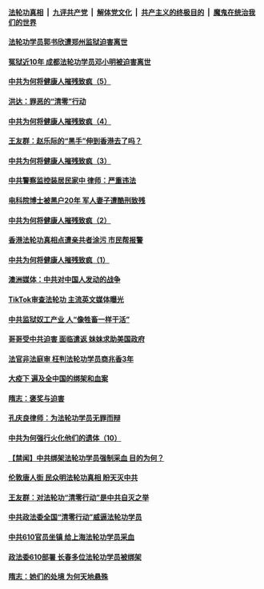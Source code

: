 

####  [法轮功真相](../../../../basic/blob/master/README.md?t=09030802) &nbsp;|&nbsp; [九评共产党](../../../../9ping.md/blob/master/README.md?t=09030802) &nbsp;|&nbsp; [解体党文化](../../../../jtdwh.md/blob/master/README.md?t=09030802)  &nbsp;|&nbsp; [共产主义的终极目的](../../../../gczydzjmd.md/blob/master/README.md?t=09030802) &nbsp;|&nbsp; [魔鬼在统治我们的世界](../../../../mgztzwmdsj.md/blob/master/README.md?t=09030802) 

#### [法轮功学员郭书欣遭郑州监狱迫害离世](../pages/prog424/a102932175.md?t=09030802) 

#### [冤狱近10年 成都法轮功学员邓小明被迫害离世](../pages/prog424/a102931864.md?t=09030802) 

#### [中共为何将健康人摧残致疯（5）](../pages/prog424/a102931802.md?t=09030802) 

#### [洪达：罪恶的“清零”行动](../pages/prog424/a102931482.md?t=09030802) 

#### [中共为何将健康人摧残致疯（4）](../pages/prog424/a102931006.md?t=09030802) 

#### [王友群：赵乐际的“黑手”伸到香港去了吗？](../pages/prog424/a102930431.md?t=09030802) 

#### [中共为何将健康人摧残致疯（3）](../pages/prog424/a102930124.md?t=09030802) 

#### [中共警察监控装居民家中 律师：严重违法](../pages/prog424/a102930082.md?t=09030802) 

#### [电科院博士被黑户20年 军人妻子遭酷刑致残](../pages/prog424/a102929730.md?t=09030802) 

#### [中共为何将健康人摧残致疯（2）](../pages/prog424/a102929689.md?t=09030802) 

#### [香港法轮功真相点遭亲共者涂污 市民帮报警](../pages/prog424/a102929604.md?t=09030802) 

#### [中共为何将健康人摧残致疯（1）](../pages/prog424/a102928795.md?t=09030802) 

#### [澳洲媒体：中共对中国人发动的战争](../pages/prog424/a102928790.md?t=09030802) 

#### [TikTok审查法轮功 主流英文媒体曝光](../pages/prog424/a102928120.md?t=09030802) 

#### [中共监狱奴工产业 人“像牲畜一样干活”](../pages/prog424/a102927908.md?t=09030802) 

#### [哥哥受中共迫害 面临遣返 妹妹求助美国政府](../pages/prog424/a102927341.md?t=09030802) 

#### [法官非法庭审 枉判法轮功学员商兆香3年](../pages/prog424/a102926577.md?t=09030802) 

#### [大疫下 遍及全中国的绑架和血案](../pages/prog424/a102926546.md?t=09030802) 

#### [隋志：褒奖与迫害](../pages/prog424/a102926230.md?t=09030802) 

#### [孔庆良律师：为法轮功学员无罪而辩](../pages/prog424/a102925726.md?t=09030802) 

#### [中共为何强行火化他们的遗体（10）](../pages/prog424/a102925710.md?t=09030802) 

#### [【禁闻】中共绑架法轮功学员强制采血 目的为何？](../pages/prog424/a102925441.md?t=09030802) 

#### [伦敦唐人街 民众明法轮功真相 盼天灭中共](../pages/prog424/a102925069.md?t=09030802) 

#### [王友群：对法轮功“清零行动”是中共自灭之举](../pages/prog424/a102925004.md?t=09030802) 

#### [中共政法委全国“清零行动”威逼法轮功学员](../pages/prog424/a102924708.md?t=09030802) 

#### [中共610官员坐镇 给上海法轮功学员采血](../pages/prog424/a102924606.md?t=09030802) 

#### [政法委610部署 长春多位法轮功学员被绑架](../pages/prog424/a102923869.md?t=09030802) 

#### [隋志：她们的处境 为何天地悬殊](../pages/prog424/a102924010.md?t=09030802) 

